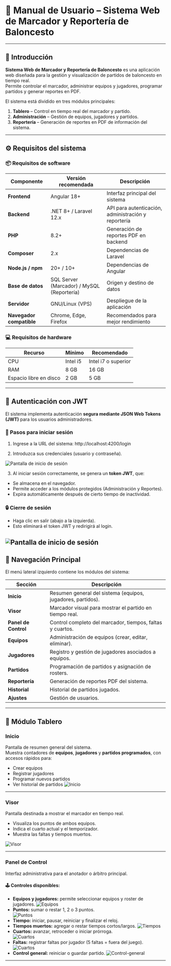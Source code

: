 # 🏀 Manual de Usuario – Sistema Web de Marcador y Reportería de Baloncesto

---

## 📘 Introducción
**Sistema Web de Marcador y Reportería de Baloncesto** es una aplicación web diseñada para la gestión y visualización de partidos de baloncesto en tiempo real.  
Permite controlar el marcador, administrar equipos y jugadores, programar partidos y generar reportes en PDF.

El sistema está dividido en tres módulos principales:
1. **Tablero** – Control en tiempo real del marcador y partido.  
2. **Administración** – Gestión de equipos, jugadores y partidos.  
3. **Reportería** – Generación de reportes en PDF de información del sistema.
---

## ⚙️ Requisitos del sistema

### 📦 Requisitos de software

| Componente | Versión recomendada | Descripción |
|-------------|--------------------|--------------|
| **Frontend** | Angular 18+ | Interfaz principal del sistema |
| **Backend** | .NET 8+ / Laravel 12.x | API para autenticación, administración y reportería |
| **PHP** | 8.2+ | Generación de reportes PDF en backend |
| **Composer** | 2.x | Dependencias de Laravel |
| **Node.js / npm** | 20+ / 10+ | Dependencias de Angular |
| **Base de datos** | SQL Server (Marcador) / MySQL (Reportería) | Origen y destino de datos |
| **Servidor** | GNU/Linux (VPS) | Despliegue de la aplicación |
| **Navegador compatible** | Chrome, Edge, Firefox | Recomendados para mejor rendimiento |

### 💻 Requisitos de hardware

| Recurso | Mínimo | Recomendado |
|----------|---------|-------------|
| CPU | Intel i5 | Intel i7 o superior |
| RAM | 8 GB | 16 GB |
| Espacio libre en disco | 2 GB | 5 GB |

---

## 🔐 Autenticación con JWT

El sistema implementa autenticación **segura mediante JSON Web Tokens (JWT)** para los usuarios administradores.

### 🔑 Pasos para iniciar sesión

1. Ingrese a la URL del sistema: http://localhost:4200/login

2. Introduzca sus credenciales (usuario y contraseña).

![Pantalla de inicio de sesión](img/login.png)

3. Al iniciar sesión correctamente, se genera un **token JWT**, que:
- Se almacena en el navegador.
- Permite acceder a los módulos protegidos (Administración y Reportes).
- Expira automáticamente después de cierto tiempo de inactividad.

### 🔒 Cierre de sesión

- Haga clic en salir (abajo a la izquierda).  
- Esto eliminará el token JWT y redirigirá al login.

![Pantalla de inicio de sesión](img/logout.png)
---
## 🧭 Navegación Principal

El menú lateral izquierdo contiene los módulos del sistema:

| Sección | Descripción |
|----------|--------------|
|  **Inicio** | Resumen general del sistema (equipos, jugadores, partidos). |
| **Visor** | Marcador visual para mostrar el partido en tiempo real. |
| **Panel de Control** | Control completo del marcador, tiempos, faltas y cuartos. |
| **Equipos** | Administración de equipos (crear, editar, eliminar). |
| **Jugadores** | Registro y gestión de jugadores asociados a equipos. |
| **Partidos** | Programación de partidos y asignación de rosters. |
| **Reportería** | Generación de reportes PDF del sistema. |
| **Historial** | Historial de partidos jugados. |
| **Ajustes** | Gestión de usuarios. |

---
## 🏀 Módulo Tablero

### Inicio
Pantalla de resumen general del sistema.  
Muestra contadores de **equipos**, **jugadores** y **partidos programados**, con accesos rápidos para:

- Crear equipos 
- Registrar jugadores  
- Programar nuevos partidos  
- Ver historial de partidos
![Inicio](img/tablero-inicio.png)

---
### Visor
Pantalla destinada a mostrar el marcador en tiempo real.

- Visualiza los puntos de ambos equipos.  
- Indica el cuarto actual y el temporizador.  
- Muestra las faltas y tiempos muertos.  

![Visor](img/tablero-visor.png)

---
### Panel de Control
Interfaz administrativa para el anotador o árbitro principal.  



#### 🕹️ Controles disponibles:
- **Equipos y jugadores:** permite seleccionar equipos y roster de jugadores.
![Equipos](img/equipo-roster.png)
- **Puntos:** sumar o restar 1, 2 o 3 puntos.  
![Puntos](img/puntos.png)
- **Tiempo:** iniciar, pausar, reiniciar y finalizar el reloj.  
- **Tiempos muertos:** agregar o restar tiempos cortos/largos. 
![Tiempos](img/tiempo.png)
- **Cuartos:** avanzar, retroceder o iniciar prórroga.  
![Cuartos](img/cuartos.png)
- **Faltas:** registrar faltas por jugador (5 faltas = fuera del juego).  
![Cuartos](img/faltas.png)
- **Control general:** reiniciar o guardar partido.
![Control-general](img/control-general.png)

---